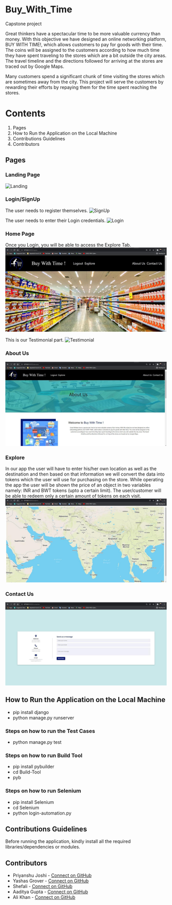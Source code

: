 # Buy_With_Time

Capstone project

Great thinkers have a spectacular time to be more valuable currency than money. With this objective we have designed an online networking platform, BUY WITH TIME!, which allows customers to pay for goods with their time. The coins will be assigned to the customers according to how much time they have spent traveling to the stores which are a bit outside the city areas. The travel timeline and the directions followed for arriving at the stores are traced out by Google Maps.

Many customers spend a significant chunk of time visiting the stores which are sometimes away from the city. This project will serve the customers by rewarding their efforts by repaying them for the time spent reaching the stores.

# Contents

1. Pages
2. How to Run the Application on the Local Machine
3. Contributions Guidelines
4. Contributors

## Pages

### Landing Page

![Landing](https://drive.google.com/file/d/1ma-8XQb-9wjCIRKfZrsFXK_Qd1oLu5B-/view?usp=sharing)

### Login/SignUp

The user needs to register themselves.
![SignUp](https://drive.google.com/file/d/1-R48PSNzX9slq5BMfxfuez0-hhLIFUr1/view?usp=sharing)

The user needs to enter their Login credentials.
![Login](https://drive.google.com/file/d/1suT5SEm-v8V6Ig4AG7B1A535D__q9g2i/view?usp=sharing)

### Home Page

Once you Login, you will be able to access the Explore Tab. 
![HomePage](https://github.com/priyanshujoshilpj/Buy_With_Time/blob/main/images/home.jpeg)

This is our Testimonial part.
![Testimonial](https://drive.google.com/file/d/12EX9SJ0XiR_9KieJ0rmatPed5bRzhLH7/view?usp=sharing)

### About Us

![AboutUs](https://github.com/priyanshujoshilpj/Buy_With_Time/blob/main/images/aboutus.jpeg)

### Explore

In our app the user will have to enter his/her own location as well as the destination and then based on that information we will convert the data into tokens which the user will use for purchasing on the store. While operating the app the user will be shown the price of an object in two variables namely: INR and BWT tokens (upto a certain limit). The user/customer will be able to redeem only a certain amount of tokens on each visit.
![Explore](https://github.com/priyanshujoshilpj/Buy_With_Time/blob/main/images/explore.jpeg)

### Contact Us

![ContactUs](https://github.com/priyanshujoshilpj/Buy_With_Time/blob/main/images/contact.jpeg)

## How to Run the Application on the Local Machine
 
- pip install django
- python manage.py runserver

### Steps on how to run the Test Cases

- python manage.py test

### Steps on how to run Build Tool
- pip install pybuilder
- cd Build-Tool
- pyb

### Steps on how to run Selenium
- pip install Selenium
- cd Selenium
- python login-automation.py

##  Contributions Guidelines

 Before running the application, kindly install all the required libraries/dependencies or modules.

## Contributors

- Priyanshu Joshi - [Connect on GitHub](https://github.com/priyanshujoshilpj)
- Yashas Grover - [Connect on GitHub](https://github.com/yashas04)
- Shefali - [Connect on GitHub](https://github.com/Shefali)
- Aaditya Gupta - [Connect on GitHub](https://github.com/aadi-29)
- Ali Khan - [Connect on GitHub](https://github.com/AliKhan-1301)